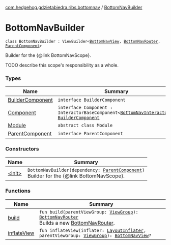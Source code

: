 [com.hedgehog.gdzietabiedra.ribs.bottomnav](../index.md) / [BottomNavBuilder](./index.md)

# BottomNavBuilder

`class BottomNavBuilder : ViewBuilder<`[`BottomNavView`](../-bottom-nav-view/index.md)`, `[`BottomNavRouter`](../-bottom-nav-router/index.md)`, `[`ParentComponent`](-parent-component/index.md)`>`

Builder for the {@link BottomNavScope}.

TODO describe this scope's responsibility as a whole.

### Types

| Name | Summary |
|---|---|
| [BuilderComponent](-builder-component/index.md) | `interface BuilderComponent` |
| [Component](-component/index.md) | `interface Component : InteractorBaseComponent<`[`BottomNavInteractor`](../-bottom-nav-interactor/index.md)`>, `[`BuilderComponent`](-builder-component/index.md) |
| [Module](-module/index.md) | `abstract class Module` |
| [ParentComponent](-parent-component/index.md) | `interface ParentComponent` |

### Constructors

| Name | Summary |
|---|---|
| [&lt;init&gt;](-init-.md) | `BottomNavBuilder(dependency: `[`ParentComponent`](-parent-component/index.md)`)`<br>Builder for the {@link BottomNavScope}. |

### Functions

| Name | Summary |
|---|---|
| [build](build.md) | `fun build(parentViewGroup: `[`ViewGroup`](https://developer.android.com/reference/android/view/ViewGroup.html)`): `[`BottomNavRouter`](../-bottom-nav-router/index.md)<br>Builds a new [BottomNavRouter](../-bottom-nav-router/index.md). |
| [inflateView](inflate-view.md) | `fun inflateView(inflater: `[`LayoutInflater`](https://developer.android.com/reference/android/view/LayoutInflater.html)`, parentViewGroup: `[`ViewGroup`](https://developer.android.com/reference/android/view/ViewGroup.html)`): `[`BottomNavView`](../-bottom-nav-view/index.md)`?` |
